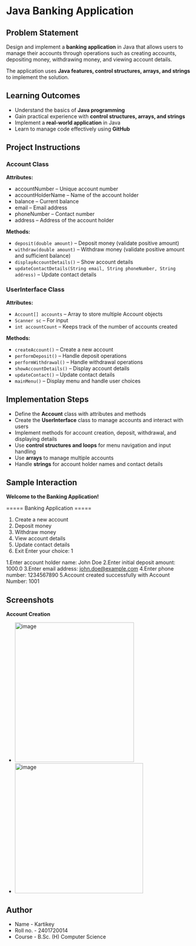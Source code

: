 # Java Banking Application  

## Problem Statement  
Design and implement a **banking application** in Java that allows users to manage their accounts through operations such as creating accounts, depositing money, withdrawing money, and viewing account details.  

The application uses **Java features, control structures, arrays, and strings** to implement the solution.  



## Learning Outcomes  
- Understand the basics of **Java programming**  
- Gain practical experience with **control structures, arrays, and strings**  
- Implement a **real-world application** in Java  
- Learn to manage code effectively using **GitHub**  



## Project Instructions  

### Account Class  

**Attributes:**  
- accountNumber – Unique account number  
- accountHolderName – Name of the account holder  
- balance – Current balance  
- email – Email address  
- phoneNumber – Contact number  
- address – Address of the account holder  

**Methods:**  
- `deposit(double amount)` – Deposit money (validate positive amount)  
- `withdraw(double amount)` – Withdraw money (validate positive amount and sufficient balance)  
- `displayAccountDetails()` – Show account details  
- `updateContactDetails(String email, String phoneNumber, String address)` – Update contact details  



### UserInterface Class  

**Attributes:**  
- `Account[] accounts` – Array to store multiple Account objects  
- `Scanner sc` – For input  
- `int accountCount` – Keeps track of the number of accounts created  

**Methods:**  
- `createAccount()` – Create a new account  
- `performDeposit()` – Handle deposit operations  
- `performWithdrawal()` – Handle withdrawal operations  
- `showAccountDetails()` – Display account details  
- `updateContact()` – Update contact details  
- `mainMenu()` – Display menu and handle user choices  



## Implementation Steps  
- Define the **Account** class with attributes and methods
- Create the **UserInterface** class to manage accounts and interact with users  
- Implement methods for account creation, deposit, withdrawal, and displaying details  
- Use **control structures and loops** for menu navigation and input handling  
- Use **arrays** to manage multiple accounts  
- Handle **strings** for account holder names and contact details  



## Sample Interaction  
**Welcome to the Banking Application!** 

===== Banking Application =====
1. Create a new account
2. Deposit money
3. Withdraw money
4. View account details
5. Update contact details
6. Exit
Enter your choice: 1

1.Enter account holder name: John Doe
2.Enter initial deposit amount: 1000.0
3.Enter email address: john.doe@example.com
4.Enter phone number: 1234567890
5.Account created successfully with Account Number: 1001

## Screenshots

**Account Creation**

- <img width="323" height="378" alt="image" src="https://github.com/user-attachments/assets/019dd844-1284-4851-8d4d-d2236d9d0b4e" />

- <img width="348" height="352" alt="image" src="https://github.com/user-attachments/assets/e515fade-3e48-4028-a61b-a1714c5c692d" />

## Author
- Name - Kartikey
- Roll no. - 2401720014
- Course - B.Sc. (H) Computer Science
